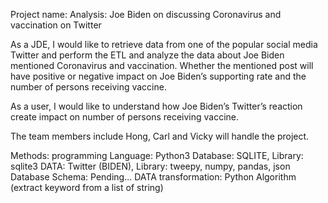 Project name: 
Analysis: Joe Biden on discussing Coronavirus and vaccination on Twitter 

As a JDE, I would like to retrieve data from one of the popular social media Twitter and perform the ETL and analyze the data about Joe Biden mentioned Coronavirus and vaccination. Whether the mentioned post will have positive or negative impact on Joe Biden’s supporting rate and the number of persons receiving vaccine. 

As a user, I would like to understand how Joe Biden’s Twitter’s reaction create impact on number of persons receiving vaccine. 

The team members include Hong, Carl and Vicky will handle the project. 

Methods: 
programming Language: Python3
Database: SQLITE,  Library: sqlite3
DATA: Twitter (BIDEN), Library: tweepy, numpy, pandas, json 
Database Schema: Pending...
DATA transformation: Python Algorithm (extract keyword from a list of string)
